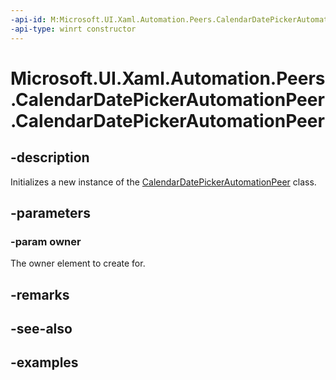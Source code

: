 ```yaml
---
-api-id: M:Microsoft.UI.Xaml.Automation.Peers.CalendarDatePickerAutomationPeer.#ctor(Microsoft.UI.Xaml.Controls.CalendarDatePicker)
-api-type: winrt constructor
---
```


<!-- Method syntax.
public CalendarDatePickerAutomationPeer.CalendarDatePickerAutomationPeer(CalendarDatePicker owner)
-->

# Microsoft.UI.Xaml.Automation.Peers.CalendarDatePickerAutomationPeer.CalendarDatePickerAutomationPeer

## -description
Initializes a new instance of the [CalendarDatePickerAutomationPeer](calendardatepickerautomationpeer.md) class.

## -parameters
### -param owner
The owner element to create for.

## -remarks

## -see-also

## -examples

